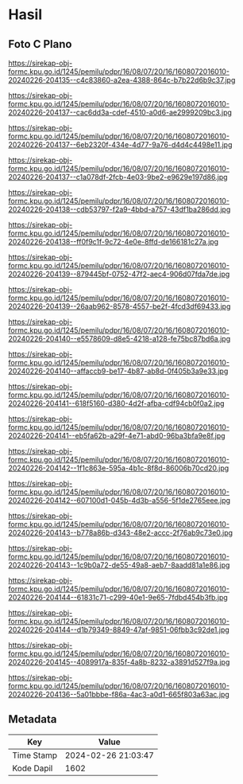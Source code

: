 # Hasil

## Foto C Plano

https://sirekap-obj-formc.kpu.go.id/1245/pemilu/pdpr/16/08/07/20/16/1608072016010-20240226-204135--c4c83860-a2ea-4388-864c-b7b22d6b9c37.jpg

https://sirekap-obj-formc.kpu.go.id/1245/pemilu/pdpr/16/08/07/20/16/1608072016010-20240226-204137--cac6dd3a-cdef-4510-a0d6-ae2999209bc3.jpg

https://sirekap-obj-formc.kpu.go.id/1245/pemilu/pdpr/16/08/07/20/16/1608072016010-20240226-204137--6eb2320f-434e-4d77-9a76-d4d4c4498e11.jpg

https://sirekap-obj-formc.kpu.go.id/1245/pemilu/pdpr/16/08/07/20/16/1608072016010-20240226-204137--c1a078df-2fcb-4e03-9be2-e9629e197d86.jpg

https://sirekap-obj-formc.kpu.go.id/1245/pemilu/pdpr/16/08/07/20/16/1608072016010-20240226-204138--cdb53797-f2a9-4bbd-a757-43df1ba286dd.jpg

https://sirekap-obj-formc.kpu.go.id/1245/pemilu/pdpr/16/08/07/20/16/1608072016010-20240226-204138--ff0f9c1f-9c72-4e0e-8ffd-de166181c27a.jpg

https://sirekap-obj-formc.kpu.go.id/1245/pemilu/pdpr/16/08/07/20/16/1608072016010-20240226-204139--879445bf-0752-47f2-aec4-906d07fda7de.jpg

https://sirekap-obj-formc.kpu.go.id/1245/pemilu/pdpr/16/08/07/20/16/1608072016010-20240226-204139--26aab962-8578-4557-be2f-4fcd3df69433.jpg

https://sirekap-obj-formc.kpu.go.id/1245/pemilu/pdpr/16/08/07/20/16/1608072016010-20240226-204140--e5578609-d8e5-4218-a128-fe75bc87bd6a.jpg

https://sirekap-obj-formc.kpu.go.id/1245/pemilu/pdpr/16/08/07/20/16/1608072016010-20240226-204140--affaccb9-be17-4b87-ab8d-0f405b3a9e33.jpg

https://sirekap-obj-formc.kpu.go.id/1245/pemilu/pdpr/16/08/07/20/16/1608072016010-20240226-204141--618f5160-d380-4d2f-afba-cdf94cb0f0a2.jpg

https://sirekap-obj-formc.kpu.go.id/1245/pemilu/pdpr/16/08/07/20/16/1608072016010-20240226-204141--eb5fa62b-a29f-4e71-abd0-96ba3bfa9e8f.jpg

https://sirekap-obj-formc.kpu.go.id/1245/pemilu/pdpr/16/08/07/20/16/1608072016010-20240226-204142--1f1c863e-595a-4b1c-8f8d-86006b70cd20.jpg

https://sirekap-obj-formc.kpu.go.id/1245/pemilu/pdpr/16/08/07/20/16/1608072016010-20240226-204142--607100d1-045b-4d3b-a556-5f1de2765eee.jpg

https://sirekap-obj-formc.kpu.go.id/1245/pemilu/pdpr/16/08/07/20/16/1608072016010-20240226-204143--b778a86b-d343-48e2-accc-2f76ab9c73e0.jpg

https://sirekap-obj-formc.kpu.go.id/1245/pemilu/pdpr/16/08/07/20/16/1608072016010-20240226-204143--1c9b0a72-de55-49a8-aeb7-8aadd81a1e86.jpg

https://sirekap-obj-formc.kpu.go.id/1245/pemilu/pdpr/16/08/07/20/16/1608072016010-20240226-204144--61831c71-c299-40e1-9e65-7fdbd454b3fb.jpg

https://sirekap-obj-formc.kpu.go.id/1245/pemilu/pdpr/16/08/07/20/16/1608072016010-20240226-204144--d1b79349-8849-47af-9851-06fbb3c92de1.jpg

https://sirekap-obj-formc.kpu.go.id/1245/pemilu/pdpr/16/08/07/20/16/1608072016010-20240226-204145--4089917a-835f-4a8b-8232-a3891d527f9a.jpg

https://sirekap-obj-formc.kpu.go.id/1245/pemilu/pdpr/16/08/07/20/16/1608072016010-20240226-204136--5a01bbbe-f86a-4ac3-a0d1-665f803a63ac.jpg


## Metadata

| Key        | Value               |
| ---------- | ------------------- |
| Time Stamp | 2024-02-26 21:03:47 |
| Kode Dapil | 1602                |



